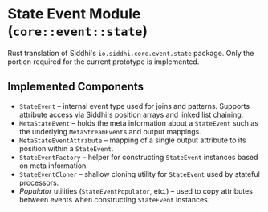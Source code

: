 # State Event Module (`core::event::state`)

Rust translation of Siddhi's `io.siddhi.core.event.state` package.  Only the
portion required for the current prototype is implemented.

## Implemented Components

- `StateEvent` – internal event type used for joins and patterns.  Supports
  attribute access via Siddhi's position arrays and linked list chaining.
- `MetaStateEvent` – holds the meta information about a `StateEvent` such as the
  underlying `MetaStreamEvent`s and output mappings.
- `MetaStateEventAttribute` – mapping of a single output attribute to its
  position within a `StateEvent`.
- `StateEventFactory` – helper for constructing `StateEvent` instances based on
  meta information.
- `StateEventCloner` – shallow cloning utility for `StateEvent` used by stateful
  processors.
- *Populator* utilities (`StateEventPopulator`, etc.) – used to copy attributes
  between events when constructing `StateEvent` instances.
